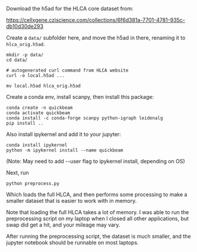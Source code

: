 
Download the h5ad for the HLCA core dataset from:

https://cellxgene.cziscience.com/collections/6f6d381a-7701-4781-935c-db10d30de293

Create a `data/` subfolder here, and move the h5ad in there, renaming
it to `hlca_orig.h5ad`.

```
mkdir -p data/
cd data/

# autogenerated curl command from HLCA website
curl -o local.h5ad ...

mv local.h5ad hlca_orig.h5ad
```

Create a conda env, install scanpy, then install this package:

```
conda create -n quickbeam
conda activate quickbeam
conda install -c conda-forge scanpy python-igraph leidenalg
pip install ..
```

Also install ipykernel and add it to your jupyter:

```
conda install ipykernel
python -m ipykernel install --name quickbeam
```

(Note: May need to add --user flag to ipykernel install, depending on
OS)


Next, run
```
python preprocess.py
```
Which loads the full HLCA, and then performs some processing to make a
smaller dataset that is easier to work with in memory.

Note that loading the full HLCA takes a lot of memory. I was able to
run the preprocessing script on my laptop when I closed all other
applications, but swap did get a hit, and your mileage may vary.

After running the preprocessing script, the dataset is much smaller,
and the jupyter notebook should be runnable on most laptops.
